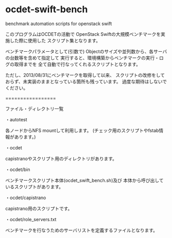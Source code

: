 ocdet-swift-bench
=================

benchmark automation scripts for openstack swift

このプログラムはOCDETの活動で
OpenStack Swiftの大規模ベンチマークを実施した際に使用した
スクリプト集となります。

ベンチマークパラメータとして(引数で)
Objectのサイズや並列数から、各サーバの台数等を含めて指定して
実行すると、環境構築からベンチマークの実行・ログの取得までを
全て自動で行なってくれるスクリプトとなります。

ただし、2013/08/31にベンチマークを取得して以来、
スクリプトの改修をしておらず、未実装のままとなっている箇所も残っています。
過度な期待はしないでください。

=================

ファイル・ディレクトリ一覧

・autotest

各ノードからNFS mountして利用します。
(チェック用のスクリプトやfstab情報があります。)

・ocdet

capistranoやスクリプト用のディレクトリがあります。

・ocdet/bin

ベンチマークスクリプト本体(ocdet_swift_bench.sh)及び
本体から呼び出しているスクリプトがあります。

・ocdet/capistrano

capistrano用のスクリプトです。

・ocdet/role_servers.txt

ベンチマークを行なうためのサーバリストを定義するファイルとなります。
